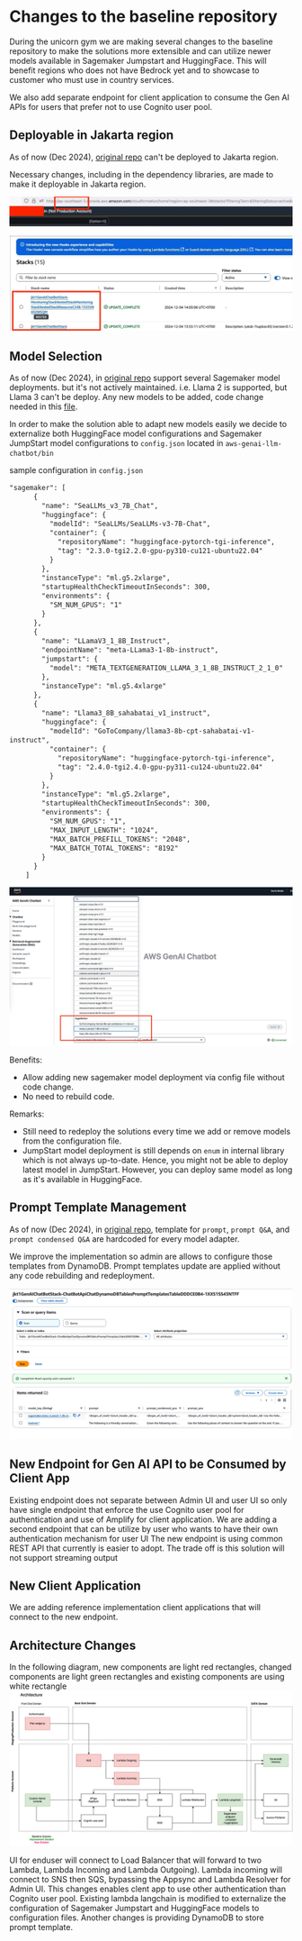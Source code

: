 # Changes to the baseline repository #

During the unicorn gym we are making several changes to the baseline repository to make the solutions more extensible and can utilize newer models available in Sagemaker Jumpstart and HuggingFace. 
This will benefit regions who does not have Bedrock yet and to showcase to customer who must use in country services.

We also add separate endpoint for client application to consume the Gen AI APIs for users that prefer not to use Cognito user pool.

## Deployable in Jakarta region
As of now (Dec 2024), [original repo](https://github.com/aws-samples/aws-genai-llm-chatbot) can't be deployed to Jakarta region.

Necessary changes, including in the dependency libraries, are made to make it deployable in Jakarta region.

![jakarta](image/changes/01-deployable-in-ap-southeast-3.jpg)

## Model Selection
As of now (Dec 2024), in [original repo](https://github.com/aws-samples/aws-genai-llm-chatbot) support several Sagemaker model deployments. but it's not actively maintained. i.e. Llama 2 is supported, but Llama 3 can't be deploy.
Any new models to be added, code change needed in this [file](https://github.com/aws-samples/aws-genai-llm-chatbot/blob/main/lib/models/index.ts).

In order to make the solution able to adapt new models easily we decide to externalize both HuggingFace model configurations and Sagemaker JumpStart model configurations to `config.json` located in `aws-genai-llm-chatbot/bin`

sample configuration in `config.json`
```text
"sagemaker": [
      {
        "name": "SeaLLMs_v3_7B_Chat",
        "huggingface": {
          "modelId": "SeaLLMs/SeaLLMs-v3-7B-Chat",
          "container": {
            "repositoryName": "huggingface-pytorch-tgi-inference",
            "tag": "2.3.0-tgi2.2.0-gpu-py310-cu121-ubuntu22.04"
          }
        },
        "instanceType": "ml.g5.2xlarge",
        "startupHealthCheckTimeoutInSeconds": 300,
        "environments": {
          "SM_NUM_GPUS": "1"
        }
      },
      {
        "name": "LLamaV3_1_8B_Instruct",
        "endpointName": "meta-LLama3-1-8b-instruct",
        "jumpstart": {
          "model": "META_TEXTGENERATION_LLAMA_3_1_8B_INSTRUCT_2_1_0"
        },
        "instanceType": "ml.g5.4xlarge"
      },
      {
        "name": "Llama3_8B_sahabatai_v1_instruct",
        "huggingface": {
          "modelId": "GoToCompany/llama3-8b-cpt-sahabatai-v1-instruct",
          "container": {
            "repositoryName": "huggingface-pytorch-tgi-inference",
            "tag": "2.4.0-tgi2.4.0-gpu-py311-cu124-ubuntu22.04"
          }
        },
        "instanceType": "ml.g5.2xlarge",
        "startupHealthCheckTimeoutInSeconds": 300,
        "environments": {
          "SM_NUM_GPUS": "1",
          "MAX_INPUT_LENGTH": "1024",
          "MAX_BATCH_PREFILL_TOKENS": "2048",
          "MAX_BATCH_TOTAL_TOKENS": "8192"
        }
      }
    ]
```

![model-selection](./image/changes/02-model-selections.jpg)

Benefits:
* Allow adding new sagemaker model deployment via config file without code change. 
* No need to rebuild code.

Remarks:
* Still need to redeploy the solutions every time we add or remove models from the configuration file.
* JumpStart model deployment is still depends on `enum` in internal library which is not always up-to-date. Hence, you might not be able to deploy latest model in JumpStart. However, you can deploy same model as long as it's available in HuggingFace.


## Prompt Template Management
As of now (Dec 2024), in [original repo](https://github.com/aws-samples/aws-genai-llm-chatbot), template for `prompt`, `prompt Q&A`, and `prompt condensed Q&A` are hardcoded for every model adapter.

We improve the implementation so admin are allows to configure those templates from DynamoDB. Prompt templates update are applied without any code rebuilding and redeployment.

![model-selection](./image/changes/03-prompt-template.jpg)

## New Endpoint for Gen AI API to be Consumed by Client App
Existing endpoint does not separate between Admin UI and user UI so only have single endpoint that enforce the use Cognito user pool for authentication and use of Amplify for client application.
We are adding a second endpoint that can be utilize by user who wants to have their own authentication mechanism for user UI
The new endpoint is using common REST API that currently is easier to adopt. The trade off is this solution will not support streaming output

## New Client Application
We are adding reference implementation client applications that will connect to the new endpoint.

## Architecture Changes

In the following diagram, new components are light red rectangles, changed components are light green rectangles and existing components are using white rectangle 
![Architecture Diagram](./image/General%20TAP-unicorn-Page-1.drawio.png)

UI for enduser will connect to Load Balancer that will forward to two Lambda, Lambda Incoming and Lambda Outgoing). Lambda incoming will connect to SNS then SQS, bypassing the Appsync and Lambda Resolver for Admin UI. This changes enables clent app to use other authentication than Cognito user pool.
Existing lambda langchain is modified to externalize the configuration of Sagemaker Jumpstart and HuggingFace models to configuration files.
Another changes is providing DynamoDB to store prompt template.


